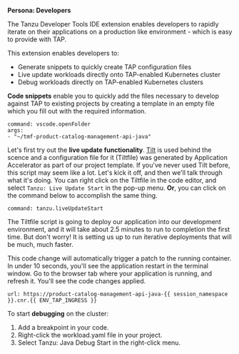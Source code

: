 **Persona: Developers**

The Tanzu Developer Tools IDE extension enables developers to rapidly iterate on their applications on a production like environment - which is easy to provide with TAP.

This extension enables developers to:
- Generate snippets to quickly create TAP configuration files
- Live update workloads directly onto TAP-enabled Kubernetes cluster
- Debug workloads directly on TAP-enabled Kubernetes clusters

**Code snippets** enable you to quickly add the files necessary to develop against TAP to existing projects by creating a template in an empty file which you fill out with the required information. 

```editor:execute-command
command: vscode.openFolder
args:
- "~/tmf-product-catalog-management-api-java"
```

Let's first try out the **live update functionality**. 
[Tilt](https://tilt.dev) is used behind the scence and a configuration file for it (Tiltfile) was generated by Application Accelerator as part of our project template. 
If you've never used Tilt before, this script may seem like a lot. Let's kick it off, and then we'll talk through what it's doing. You can right click on the Tiltfile in the code editor, and select `Tanzu: Live Update Start` in the pop-up menu. **Or**, you can click on the command below to accomplish the same thing.

```editor:execute-command
command: tanzu.liveUpdateStart
```

The Tiltfile script is going to deploy our application into our development environment, and it will take about 2.5 minutes to run to completion the first time. But don't worry! It is setting us up to run iterative deployments that will be much, much faster.

This code change will automatically trigger a patch to the running container. In under 10 seconds, you'll see the application restart in the terminal window. Go to the browser tab where your application is running, and refresh it. You'll see the code changes applied.
```dashboard:open-url
url: https://product-catalog-management-api-java-{{ session_namespace }}.cnr.{{ ENV_TAP_INGRESS }}
```

To start **debugging** on the cluster:
1. Add a breakpoint in your code.
2. Right-click the workload.yaml file in your project.
3. Select Tanzu: Java Debug Start in the right-click menu.